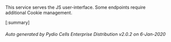 






This service serves the JS user-interface. Some endpoints require additional Cookie management.

[:summary]

###### Auto generated by Pydio Cells Enterprise Distribution v2.0.2 on 6-Jan-2020
